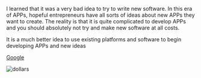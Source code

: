 
I learned that it was a very bad idea to try to write new software. In this era of APPs, hopeful entrepreneurs have all sorts of ideas about new APPs they want to create. The reality is that it is quite complicated to develop APPs and you should absolutely not try and make new software at all costs.

It is a much better idea to use existing platforms and software to begin developing APPs and new ideas


[Google](http://google.com)

![dollars](http://blog.capterra.com/wp-content/uploads/2014/02/how-membership-mgmt-software-cost.jpg)
